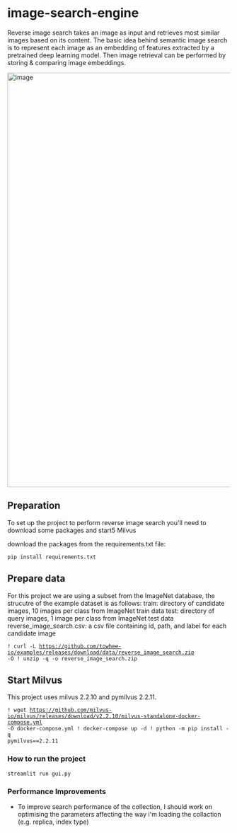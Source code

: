 # image-search-engine

Reverse image search takes an image as input and retrieves most similar images based on its content. The basic idea behind semantic image search is to represent each image as an embedding of features extracted by a pretrained deep learning model. Then image retrieval can be performed by storing & comparing image embeddings.

<img width="937" alt="image" src="https://github.com/user-attachments/assets/b07d664d-5d76-4d9a-8322-d1e5356e3320">


## Preparation 
To set up the project to perform reverse image search you'll need to download some packages and start5 Milvus 

download the packages from the requirements.txt file:

<code>pip install requirements.txt</code>


## Prepare data
For this project we are using a subset from the ImageNet database, the strucutre of the example dataset is as follows:
train: directory of candidate images, 10 images per class from ImageNet train data
test: directory of query images, 1 image per class from ImageNet test data
reverse_image_search.csv: a csv file containing id, path, and label for each candidate image

<code>! curl -L https://github.com/towhee-io/examples/releases/download/data/reverse_image_search.zip -O
! unzip -q -o reverse_image_search.zip </code>

## Start Milvus
This project uses milvus 2.2.10 and pymilvus 2.2.11.

<code>! wget https://github.com/milvus-io/milvus/releases/download/v2.2.10/milvus-standalone-docker-compose.yml -O docker-compose.yml
! docker-compose up -d
! python -m pip install -q pymilvus==2.2.11</code>

### How to run the project 

<code>streamlit run gui.py</code>

### Performance Improvements 
- To improve search performance of the collection, I should work on optimising the parameters affecting the way i'm loading the collaction (e.g. replica, index type)





